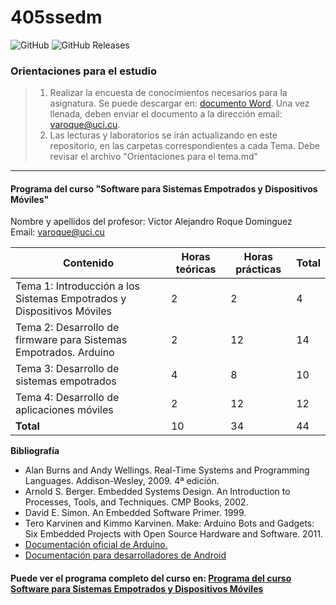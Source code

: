 # 405ssedm
![GitHub](https://img.shields.io/github/license/varoque/405ssedm) ![GitHub Releases](https://img.shields.io/github/downloads/varoque/405ssedm/main/total)
### Orientaciones para el estudio

> 1. Realizar la encuesta de conocimientos necesarios para la asignatura. Se puede descargar en: [documento Word](Encuesta_sobre_Sistemas_empotrados_y_dispositivos_móviles.docx). Una vez llenada, deben enviar el documento a la dirección email: varoque@uci.cu.
> 1. Las lecturas y laboratorios se irán actualizando en este repositorio, en las carpetas correspondientes a cada Tema. Debe revisar el archivo "Orientaciones para el tema.md"

---

#### Programa del curso "Software para Sistemas Empotrados y Dispositivos Móviles"

Nombre y apellidos del profesor: Victor Alejandro Roque Dominguez  
Email: <varoque@uci.cu>

| **Contenido**                                                | **Horas teóricas** | **Horas prácticas** | **Total** |
| ------------------------------------------------------------ | ------------------ | ------------------- | --------- |
| Tema 1: Introducción a los Sistemas Empotrados y Dispositivos Móviles | 2                  | 2                   | 4         |
| Tema 2: Desarrollo de firmware para Sistemas Empotrados. Arduino | 2                  | 12                  | 14        |
| Tema 3: Desarrollo de sistemas empotrados                    | 4                  | 8                   | 10        |
| Tema 4: Desarrollo de aplicaciones móviles                   | 2                  | 12                  | 12        |
| **Total**                                                    | 10                 | 34                  | 44        |

**Bibliografía**

- Alan Burns and Andy Wellings. Real-Time Systems and Programming Languages. Addison-Wesley, 2009. 4ª edición.
- Arnold S. Berger. Embedded Systems Design. An Introduction to Processes, Tools, and Techniques. CMP Books, 2002.
- David E. Simon. An Embedded Software Primer. 1999.
- Tero Karvinen and Kimmo Karvinen. Make: Arduino Bots and Gadgets: Six Embedded Projects with Open Source Hardware and Software. 2011.
- [Documentación oficial de Arduino.](https://docs.arduino.cc/)
- [Documentación para desarrolladores de Android](https://developer.android.com/)

#### Puede ver el programa completo del curso en: [Programa del  curso Software para Sistemas Empotrados y Dispositivos Móviles](Programa_del_curso_Software_para_Sistemas_Empotrados_y_Dispositivos_Móviles.md)

